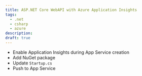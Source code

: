 ```yaml
---
title: ASP.NET Core WebAPI with Azure Application Insights
tags:
  - .net
  - csharp
  - azure
description:
draft: true
---
```


* Enable Application Insights during App Service creation
* Add NuGet package
* Update `Startup.cs`
* Push to App Service
